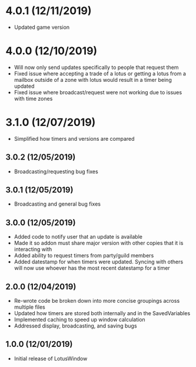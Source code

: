 # 4.0.1 (12/11/2019)

- Updated game version

# 4.0.0 (12/10/2019)

- Will now only send updates specifically to people that request them
- Fixed issue where accepting a trade of a lotus or getting a lotus from a mailbox outside of a zone with lotus would result in a timer being updated
- Fixed issue where broadcast/request were not working due to issues with time zones

# 3.1.0 (12/07/2019)

- Simplified how timers and versions are compared

## 3.0.2 (12/05/2019)

- Broadcasting/requesting bug fixes

## 3.0.1 (12/05/2019)

- Broadcasting and general bug fixes

## 3.0.0 (12/05/2019)

- Added code to notify user that an update is available
- Made it so addon must share major version with other copies that it is interacting with
- Added ability to request timers from party/guild members
- Added datestamp for when timers were updated. Syncing with others will now use whoever has the most recent datestamp for a timer

## 2.0.0 (12/04/2019)

- Re-wrote code be broken down into more concise groupings across multiple files
- Updated how timers are stored both internally and in the SavedVariables
- Implemented caching to speed up window calculation
- Addressed display, broadcasting, and saving bugs

## 1.0.0 (12/01/2019)

- Initial release of LotusWindow
